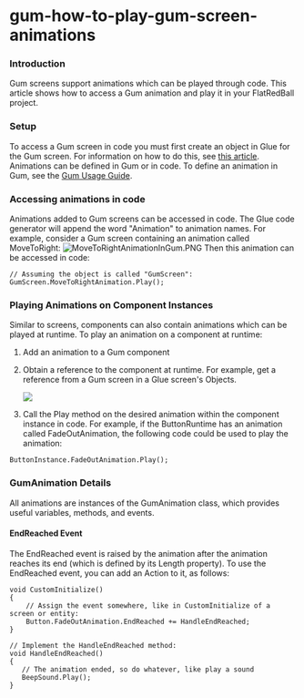 # gum-how-to-play-gum-screen-animations

### Introduction

Gum screens support animations which can be played through code. This article shows how to access a Gum animation and play it in your FlatRedBall project.

### Setup

To access a Gum screen in code you must first create an object in Glue for the Gum screen. For information on how to do this, see [this article](../how-to-work-with-screens-in-code.md). Animations can be defined in Gum or in code. To define an animation in Gum, see the [Gum Usage Guide](https://flatredball.gitbook.io/gum/animation-tutorials/creating-an-animation).

### Accessing animations in code

Animations added to Gum screens can be accessed in code. The Glue code generator will append the word "Animation" to animation names. For example, consider a Gum screen containing an animation called MoveToRight: ![MoveToRightAnimationInGum.PNG](../../../../media/migrated_media-MoveToRightAnimationInGum.PNG) Then this animation can be accessed in code:

```
// Assuming the object is called "GumScreen":
GumScreen.MoveToRightAnimation.Play();
```

### Playing Animations on Component Instances

Similar to screens, components can also contain animations which can be played at runtime.  To play an animation on a component at runtime:

1. Add an animation to a Gum component
2.  Obtain a reference to the component at runtime. For example, get a reference from a Gum screen in a Glue screen's Objects.

    ![](../../../../media/2017-06-img_594c7ea4b26f7.png)
3. Call the Play method on the desired animation within the component instance in code. For example, if the ButtonRuntime has an animation called FadeOutAnimation, the following code could be used to play the animation:

```lang:c#
ButtonInstance.FadeOutAnimation.Play();
```

### GumAnimation Details

All animations are instances of the GumAnimation class, which provides useful variables, methods, and events.

#### EndReached Event

The EndReached event is raised by the animation after the animation reaches its end (which is defined by its Length property). To use the EndReached event, you can add an Action to it, as follows:

```lang:c#
void CustomInitialize()
{
    // Assign the event somewhere, like in CustomInitialize of a screen or entity:
    Button.FadeOutAnimation.EndReached += HandleEndReached;
}

// Implement the HandleEndReached method:
void HandleEndReached()
{
   // The animation ended, so do whatever, like play a sound
   BeepSound.Play();
}
```

&#x20; &#x20;
